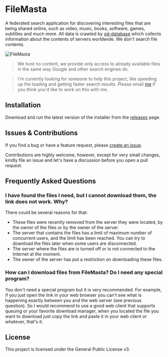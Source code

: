 # FileMasta

A federated search application for discovering interesting files that are being shared online, such as video, music, books, software, games, subtitles and much more. All data is crawled by [od-database](https://github.com/simon987/od-database) which collects information about the contents of servers worldwide. We don't search file contents.

![FileMasta](https://github.com/HerbL27/FileMasta/blob/master/screenshot1.png?raw=true)

>We host no content, we provide only access to already available files in the same way Google and other search engines do.

>I'm currently looking for someone to help this project, like speeding up the loading and getting faster search results. Please email [me](emailto:bettercodes1@gmail.com) if you think you'd like to work on this with me.

## Installation
Download and run the latest version of the installer from the [releases](https://github.com/mostlyash/FileMasta/releases/latest) page.

## Issues & Contributions
If you find a bug or have a feature request, please [create an issue](https://github.com/mostlyash/FileMasta/issues/new).

Contributions are highly welcome, however, except for very small changes, kindly file an issue and let's have a discussion before you open a pull request.

## Frequently Asked Questions
### I have found the files I need, but I cannot download them, the link does not work. Why?
There could be several reasons for that:
* These files were recently removed from the server they were located, by the owner of the files or by the owner of the server. 
* The server that contains the files has a limit of maximum number of concurrent users, and the limit has been reached. You can try to download the files later when some users are disconnected. 
* The server where the files are is turned off or is not connected to the Internet at the moment.
* The owner of the server has put a restriction on downloading these files.

### How can I download files from FileMasta? Do I need any special program?
You don't need a special program but it is very recommended. For example, if you just open the link in your web browser you can't see what is happening exactly between you and the web server (see previous question). So I would recommend to use a good web client that supports queuing or your favorite download manager, when you located the file you want to download just copy the link and paste it in your web client or whatever, that's it.

## License
This project is licensed under the General Public License v3.
